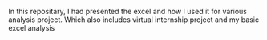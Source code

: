 In this repositary, I had presented the excel and how I used it for various analysis project. Which also includes virtual internship project and my basic excel analysis
